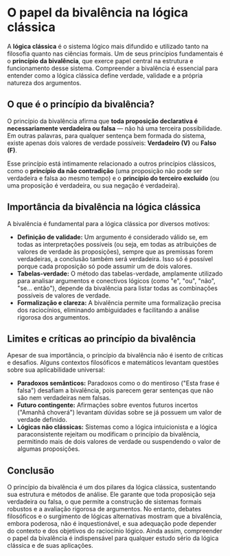 # O papel da bivalência na lógica clássica

A **lógica clássica** é o sistema lógico mais difundido e utilizado tanto na filosofia quanto nas ciências formais. Um de seus princípios fundamentais é o **princípio da bivalência**, que exerce papel central na estrutura e funcionamento desse sistema. Compreender a bivalência é essencial para entender como a lógica clássica define verdade, validade e a própria natureza dos argumentos.

## O que é o princípio da bivalência?

O princípio da bivalência afirma que **toda proposição declarativa é necessariamente verdadeira ou falsa** — não há uma terceira possibilidade. Em outras palavras, para qualquer sentença bem formada do sistema, existe apenas dois valores de verdade possíveis: **Verdadeiro (V)** ou **Falso (F)**.

Esse princípio está intimamente relacionado a outros princípios clássicos, como o **princípio da não contradição** (uma proposição não pode ser verdadeira e falsa ao mesmo tempo) e o **princípio do terceiro excluído** (ou uma proposição é verdadeira, ou sua negação é verdadeira).

## Importância da bivalência na lógica clássica

A bivalência é fundamental para a lógica clássica por diversos motivos:

- **Definição de validade:** Um argumento é considerado válido se, em todas as interpretações possíveis (ou seja, em todas as atribuições de valores de verdade às proposições), sempre que as premissas forem verdadeiras, a conclusão também será verdadeira. Isso só é possível porque cada proposição só pode assumir um de dois valores.
- **Tabelas-verdade:** O método das tabelas-verdade, amplamente utilizado para analisar argumentos e conectivos lógicos (como "e", "ou", "não", "se... então"), depende da bivalência para listar todas as combinações possíveis de valores de verdade.
- **Formalização e clareza:** A bivalência permite uma formalização precisa dos raciocínios, eliminando ambiguidades e facilitando a análise rigorosa dos argumentos.

## Limites e críticas ao princípio da bivalência

Apesar de sua importância, o princípio da bivalência não é isento de críticas e desafios. Alguns contextos filosóficos e matemáticos levantam questões sobre sua aplicabilidade universal:

- **Paradoxos semânticos:** Paradoxos como o do mentiroso ("Esta frase é falsa") desafiam a bivalência, pois parecem gerar sentenças que não são nem verdadeiras nem falsas.
- **Futuro contingente:** Afirmações sobre eventos futuros incertos ("Amanhã choverá") levantam dúvidas sobre se já possuem um valor de verdade definido.
- **Lógicas não clássicas:** Sistemas como a lógica intuicionista e a lógica paraconsistente rejeitam ou modificam o princípio da bivalência, permitindo mais de dois valores de verdade ou suspendendo o valor de algumas proposições.

## Conclusão

O princípio da bivalência é um dos pilares da lógica clássica, sustentando sua estrutura e métodos de análise. Ele garante que toda proposição seja verdadeira ou falsa, o que permite a construção de sistemas formais robustos e a avaliação rigorosa de argumentos. No entanto, debates filosóficos e o surgimento de lógicas alternativas mostram que a bivalência, embora poderosa, não é inquestionável, e sua adequação pode depender do contexto e dos objetivos do raciocínio lógico. Ainda assim, compreender o papel da bivalência é indispensável para qualquer estudo sério da lógica clássica e de suas aplicações.
